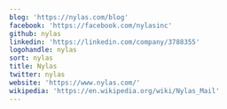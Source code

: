 ```yaml
---
blog: 'https://nylas.com/blog'
facebook: 'https://facebook.com/nylasinc'
github: nylas
linkedin: 'https://linkedin.com/company/3788355'
logohandle: nylas
sort: nylas
title: Nylas
twitter: nylas
website: 'https://www.nylas.com/'
wikipedia: 'https://en.wikipedia.org/wiki/Nylas_Mail'
---
```

